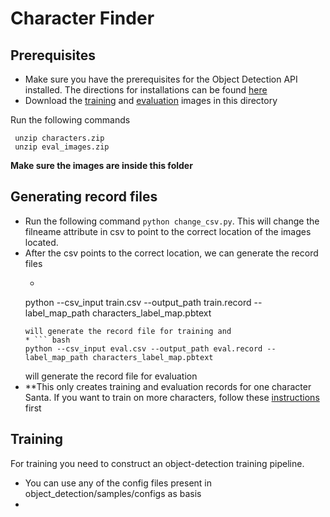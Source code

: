 # Character Finder

## Prerequisites 
* Make sure you have the prerequisites for the Object Detection API installed. The directions for installations can be found [here](https://github.com/tensorflow/models/blob/master/research/object_detection/g3doc/installation.md)
* Download the [training](https://www.dropbox.com/s/linj0vexpsfgju3/characters.zip?dl=1) and [evaluation](https://www.dropbox.com/s/057f3o1zsyd8k26/eval_images.zip?dl=1) images in this directory

Run the  following commands 
```
 unzip characters.zip
 unzip eval_images.zip
```
**Make sure the images are inside this folder** 

## Generating record files
* Run the following command 
` python change_csv.py `.
This will change the filneame attribute in csv to point to the correct location of the images located.
* After the csv points to the correct location, we can generate the record files
	* ``` bash
	python --csv_input train.csv --output_path train.record --label_map_path characters_label_map.pbtext 
	``` 
	will generate the record file for training and
	* ``` bash 
	python --csv_input eval.csv --output_path eval.record --label_map_path characters_label_map.pbtext 
	```
	will generate the record file for evaluation
* **This only creates training and evaluation records for one character Santa. If you want to train on more characters, follow these [instructions](#abcd) first 

## Training
For training you need to construct an object-detection training pipeline. 
* You can use any of the config files present in object\_detection/samples/configs as basis
* 

<a name="abcd"></a>
